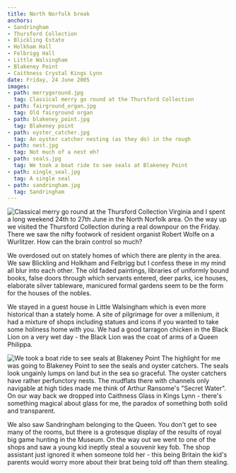 ```yaml
---
title: North Norfolk break
anchors:
- Sandringham
- Thursford Collection
- Blickling Estate
- Holkham Hall
- Felbrigg Hall
- Little Walsingham
- Blakeney Point
- Caithness Crystal Kings Lynn
date: Friday, 24 June 2005
images:
- path: merrygoround.jpg
  tag: Classical merry go round at the Thursford Collection
- path: fairground_organ.jpg
  tag: Old fairground organ
- path: blakeney_point.jpg
  tag: Blakeney point
- path: oyster_catcher.jpg
  tag: An oyster catcher nesting (as they do) in the rough
- path: nest.jpg
  tag: Not much of a nest eh?
- path: seals.jpg
  tag: We took a boat ride to see seals at Blakeney Point
- path: single_seal.jpg
  tag: A single seal
- path: sandringham.jpg
  tag: Sandringham
---
```

![Classical merry go round at the Thursford Collection](merrygoround.jpg)
Virginia and I spent a long weekend 24th to 27th June in the North Norfolk area. On the way up we visited the Thursford Collection during a real downpour on the Friday. There we saw the nifty footwork of resident organist Robert Wolfe on a Wurlitzer. How can the brain control so much?

We overdosed out on stately homes of which there are plenty in the area. We saw Blickling and Holkham and Felbrigg but I confess these in my mind all blur into each other. The old faded paintings, libraries of uniformly bound books, false doors through which servants entered, deer parks, ice houses, elaborate silver tableware, manicured formal gardens seem to be the form for the houses of the nobles.

We stayed in a guest house in Little Walsingham which is even more historical than a stately home. A site of pilgrimage for over a millenium, it had a mixture of shops including statues and icons if you wanted to take some holiness home with you. We had a good tarragon chicken in the Black Lion on a very wet day - the Black Lion was the coat of arms of a Queen Philippa.

![We took a boat ride to see seals at Blakeney Point](seals.jpg)
The highlight for me was going to Blakeney Point to see the seals and oyster catchers. The seals look ungainly lumps on land but in the sea so graceful. The oyster catchers have rather perfunctory nests. The mudflats there with channels only navigable at high tides made me think of Arthur Ransome's "Secret Water". On our way back we dropped into Caithness Glass in Kings Lynn - there's something magical about glass for me, the paradox of something both solid and transparent.

We also saw Sandringham belonging to the Queen. You don't get to see many of the rooms, but there is a grotesque display of the results of royal big game hunting in the Museum. On the way out we went to one of the shops and saw a young kid ineptly steal a souvenir key fob. The shop assistant just ignored it when someone told her - this being Britain the kid's parents would worry more about their brat being told off than them stealing.
